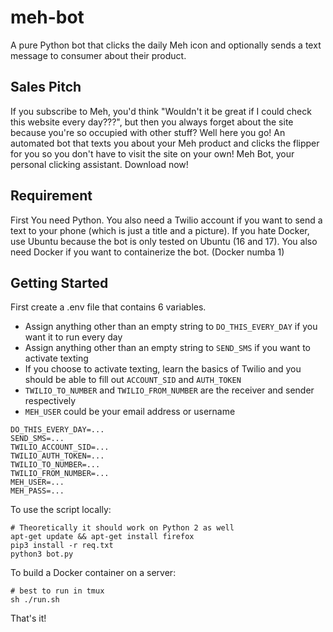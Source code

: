 # meh-bot
A pure Python bot that clicks the daily Meh icon and optionally sends a text message to consumer about their product.

## Sales Pitch
If you subscribe to Meh, you'd think "Wouldn't it be great if I could check this website every day???", but then you always forget about the site because you're so occupied with other stuff? Well here you go! An automated bot that texts you about your Meh product and clicks the flipper for you so you don't have to visit the site on your own! Meh Bot, your personal clicking assistant. Download now!

## Requirement
First You need Python. You also need a Twilio account if you want to send a text to your phone (which is just a title and a picture). 
If you hate Docker, use Ubuntu because the bot is only tested on Ubuntu (16 and 17).
You also need Docker if you want to containerize the bot. (Docker numba 1)

## Getting Started
First create a .env file that contains 6 variables.

* Assign anything other than an empty string to ``DO_THIS_EVERY_DAY`` if you want it to run every day
* Assign anything other than an empty string to ``SEND_SMS`` if you want to activate texting
* If you choose to activate texting, learn the basics of Twilio and you should be able to fill out ``ACCOUNT_SID`` and ``AUTH_TOKEN``
* ``TWILIO_TO_NUMBER`` and ``TWILIO_FROM_NUMBER`` are the receiver and sender respectively
* ``MEH_USER`` could be your email address or username
```
DO_THIS_EVERY_DAY=...
SEND_SMS=...
TWILIO_ACCOUNT_SID=...
TWILIO_AUTH_TOKEN=...
TWILIO_TO_NUMBER=...
TWILIO_FROM_NUMBER=...
MEH_USER=...
MEH_PASS=...
```
To use the script locally:
```shell
# Theoretically it should work on Python 2 as well
apt-get update && apt-get install firefox
pip3 install -r req.txt
python3 bot.py
```
To build a Docker container on a server:
```shell
# best to run in tmux
sh ./run.sh
```
That's it!

